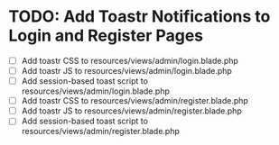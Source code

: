 # TODO: Add Toastr Notifications to Login and Register Pages

- [ ] Add toastr CSS to resources/views/admin/login.blade.php
- [ ] Add toastr JS to resources/views/admin/login.blade.php
- [ ] Add session-based toast script to resources/views/admin/login.blade.php
- [ ] Add toastr CSS to resources/views/admin/register.blade.php
- [ ] Add toastr JS to resources/views/admin/register.blade.php
- [ ] Add session-based toast script to resources/views/admin/register.blade.php

